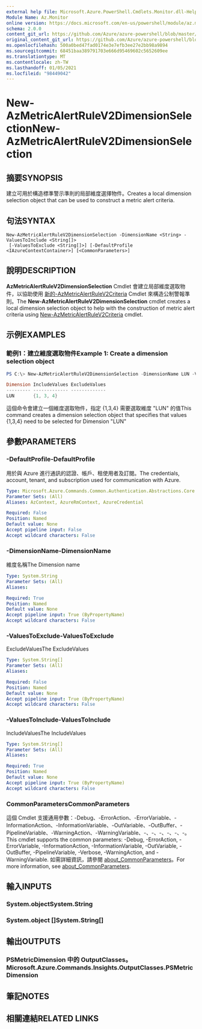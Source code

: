 ```yaml
---
external help file: Microsoft.Azure.PowerShell.Cmdlets.Monitor.dll-Help.xml
Module Name: Az.Monitor
online version: https://docs.microsoft.com/en-us/powershell/module/az.monitor/new-azmetricalertrulev2dimensionselection
schema: 2.0.0
content_git_url: https://github.com/Azure/azure-powershell/blob/master/src/Monitor/Monitor/help/New-AzMetricAlertRuleV2DimensionSelection.md
original_content_git_url: https://github.com/Azure/azure-powershell/blob/master/src/Monitor/Monitor/help/New-AzMetricAlertRuleV2DimensionSelection.md
ms.openlocfilehash: 500a0bed47fad0174e3e7efb3ee27e2bb98a9894
ms.sourcegitcommit: 68451baa389791703e666d95469602c5652609ee
ms.translationtype: MT
ms.contentlocale: zh-TW
ms.lasthandoff: 01/05/2021
ms.locfileid: "98449042"
---
```

# <span data-ttu-id="3a3fa-101">New-AzMetricAlertRuleV2DimensionSelection</span><span class="sxs-lookup"><span data-stu-id="3a3fa-101">New-AzMetricAlertRuleV2DimensionSelection</span></span>

## <span data-ttu-id="3a3fa-102">摘要</span><span class="sxs-lookup"><span data-stu-id="3a3fa-102">SYNOPSIS</span></span>
<span data-ttu-id="3a3fa-103">建立可用於構造標準警示準則的局部維度選擇物件。</span><span class="sxs-lookup"><span data-stu-id="3a3fa-103">Creates a local dimension selection object that can be used to construct a metric alert criteria.</span></span>

## <span data-ttu-id="3a3fa-104">句法</span><span class="sxs-lookup"><span data-stu-id="3a3fa-104">SYNTAX</span></span>

```
New-AzMetricAlertRuleV2DimensionSelection -DimensionName <String> -ValuesToInclude <String[]>
 [-ValuesToExclude <String[]>] [-DefaultProfile <IAzureContextContainer>] [<CommonParameters>]
```

## <span data-ttu-id="3a3fa-105">說明</span><span class="sxs-lookup"><span data-stu-id="3a3fa-105">DESCRIPTION</span></span>
<span data-ttu-id="3a3fa-106">**AzMetricAlertRuleV2DimensionSelection** Cmdlet 會建立局部維度選取物件，以協助使用 [新的-AzMetricAlertRuleV2Criteria](https://docs.microsoft.com/en-us/powershell/module/az.monitor/new-azmetricalertrulev2criteria) Cmdlet 來構造公制警報準則。</span><span class="sxs-lookup"><span data-stu-id="3a3fa-106">The **New-AzMetricAlertRuleV2DimensionSelection** cmdlet creates a local dimension selection object to help with the construction of metric alert criteria using [New-AzMetricAlertRuleV2Criteria](https://docs.microsoft.com/en-us/powershell/module/az.monitor/new-azmetricalertrulev2criteria) cmdlet.</span></span>

## <span data-ttu-id="3a3fa-107">示例</span><span class="sxs-lookup"><span data-stu-id="3a3fa-107">EXAMPLES</span></span>

### <span data-ttu-id="3a3fa-108">範例1：建立維度選取物件</span><span class="sxs-lookup"><span data-stu-id="3a3fa-108">Example 1: Create a dimension selection object</span></span>

```powershell
PS C:\> New-AzMetricAlertRuleV2DimensionSelection -DimensionName LUN -ValuesToInclude 1,3,4

Dimension IncludeValues ExcludeValues
--------- ------------- -------------
LUN       {1, 3, 4}
```

<span data-ttu-id="3a3fa-109">這個命令會建立一個維度選取物件，指定 {1,3,4} 需要選取維度 "LUN" 的值</span><span class="sxs-lookup"><span data-stu-id="3a3fa-109">This command creates a dimension selection object that specifies that values {1,3,4} need to be selected for Dimension "LUN"</span></span>

## <span data-ttu-id="3a3fa-110">參數</span><span class="sxs-lookup"><span data-stu-id="3a3fa-110">PARAMETERS</span></span>

### <span data-ttu-id="3a3fa-111">-DefaultProfile</span><span class="sxs-lookup"><span data-stu-id="3a3fa-111">-DefaultProfile</span></span>
<span data-ttu-id="3a3fa-112">用於與 Azure 進行通訊的認證、帳戶、租使用者及訂閱。</span><span class="sxs-lookup"><span data-stu-id="3a3fa-112">The credentials, account, tenant, and subscription used for communication with Azure.</span></span>

```yaml
Type: Microsoft.Azure.Commands.Common.Authentication.Abstractions.Core.IAzureContextContainer
Parameter Sets: (All)
Aliases: AzContext, AzureRmContext, AzureCredential

Required: False
Position: Named
Default value: None
Accept pipeline input: False
Accept wildcard characters: False
```

### <span data-ttu-id="3a3fa-113">-DimensionName</span><span class="sxs-lookup"><span data-stu-id="3a3fa-113">-DimensionName</span></span>
<span data-ttu-id="3a3fa-114">維度名稱</span><span class="sxs-lookup"><span data-stu-id="3a3fa-114">The Dimension name</span></span>

```yaml
Type: System.String
Parameter Sets: (All)
Aliases:

Required: True
Position: Named
Default value: None
Accept pipeline input: True (ByPropertyName)
Accept wildcard characters: False
```

### <span data-ttu-id="3a3fa-115">-ValuesToExclude</span><span class="sxs-lookup"><span data-stu-id="3a3fa-115">-ValuesToExclude</span></span>
<span data-ttu-id="3a3fa-116">ExcludeValues</span><span class="sxs-lookup"><span data-stu-id="3a3fa-116">The ExcludeValues</span></span>

```yaml
Type: System.String[]
Parameter Sets: (All)
Aliases:

Required: False
Position: Named
Default value: None
Accept pipeline input: True (ByPropertyName)
Accept wildcard characters: False
```

### <span data-ttu-id="3a3fa-117">-ValuesToInclude</span><span class="sxs-lookup"><span data-stu-id="3a3fa-117">-ValuesToInclude</span></span>
<span data-ttu-id="3a3fa-118">IncludeValues</span><span class="sxs-lookup"><span data-stu-id="3a3fa-118">The IncludeValues</span></span>

```yaml
Type: System.String[]
Parameter Sets: (All)
Aliases:

Required: True
Position: Named
Default value: None
Accept pipeline input: True (ByPropertyName)
Accept wildcard characters: False
```

### <span data-ttu-id="3a3fa-119">CommonParameters</span><span class="sxs-lookup"><span data-stu-id="3a3fa-119">CommonParameters</span></span>
<span data-ttu-id="3a3fa-120">這個 Cmdlet 支援通用參數：-Debug、-ErrorAction、-ErrorVariable、-InformationAction、-InformationVariable、-OutVariable、-OutBuffer、-PipelineVariable、-WarningAction、-WarningVariable、-、-、-、-、-、-。</span><span class="sxs-lookup"><span data-stu-id="3a3fa-120">This cmdlet supports the common parameters: -Debug, -ErrorAction, -ErrorVariable, -InformationAction, -InformationVariable, -OutVariable, -OutBuffer, -PipelineVariable, -Verbose, -WarningAction, and -WarningVariable.</span></span> <span data-ttu-id="3a3fa-121">如需詳細資訊，請參閱 [about_CommonParameters](http://go.microsoft.com/fwlink/?LinkID=113216)。</span><span class="sxs-lookup"><span data-stu-id="3a3fa-121">For more information, see [about_CommonParameters](http://go.microsoft.com/fwlink/?LinkID=113216).</span></span>

## <span data-ttu-id="3a3fa-122">輸入</span><span class="sxs-lookup"><span data-stu-id="3a3fa-122">INPUTS</span></span>

### <span data-ttu-id="3a3fa-123">System.object</span><span class="sxs-lookup"><span data-stu-id="3a3fa-123">System.String</span></span>

### <span data-ttu-id="3a3fa-124">System.object []</span><span class="sxs-lookup"><span data-stu-id="3a3fa-124">System.String[]</span></span>

## <span data-ttu-id="3a3fa-125">輸出</span><span class="sxs-lookup"><span data-stu-id="3a3fa-125">OUTPUTS</span></span>

### <span data-ttu-id="3a3fa-126">PSMetricDimension 中的 OutputClasses。</span><span class="sxs-lookup"><span data-stu-id="3a3fa-126">Microsoft.Azure.Commands.Insights.OutputClasses.PSMetricDimension</span></span>

## <span data-ttu-id="3a3fa-127">筆記</span><span class="sxs-lookup"><span data-stu-id="3a3fa-127">NOTES</span></span>

## <span data-ttu-id="3a3fa-128">相關連結</span><span class="sxs-lookup"><span data-stu-id="3a3fa-128">RELATED LINKS</span></span>
